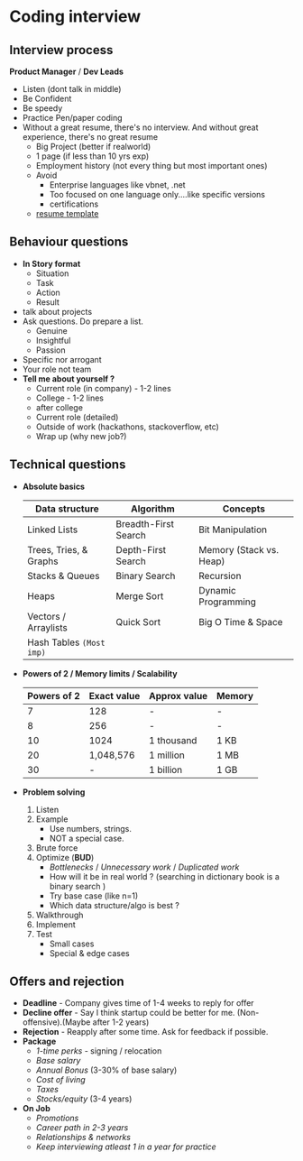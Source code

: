 # Coding interview

## Interview process

**Product Manager** / **Dev Leads**

- Listen (dont talk in middle)
- Be Confident
- Be speedy
- Practice Pen/paper coding
- Without a great resume, there's no interview. And without great experience, there's no great resume
  - Big Project (better if realworld)
  - 1 page (if less than 10 yrs exp)
  - Employment history (not every thing but most important ones)
  - Avoid
    - Enterprise languages like vbnet, .net
    - Too focused on one language only....like specific versions
    - certifications
  - [resume template](https://tiny.cc/pg-resume)

## Behaviour questions

- **In Story format**
  - Situation
  - Task
  - Action
  - Result
- talk about projects
- Ask questions. Do prepare a list.
  - Genuine
  - Insightful
  - Passion
- Specific nor arrogant
- Your role not team
- **Tell me about yourself ?**
  - Current role (in company) - 1-2 lines
  - College - 1-2 lines
  - after college
  - Current role (detailed)
  - Outside of work (hackathons, stackoverflow, etc)
  - Wrap up (why new job?)

## Technical questions

- **Absolute basics**

  | Data structure           | Algorithm            | Concepts                |
  | ------------------------ | -------------------- | ----------------------- |
  | Linked Lists             | Breadth-First Search | Bit Manipulation        |
  | Trees, Tries, & Graphs   | Depth-First Search   | Memory (Stack vs. Heap) |
  | Stacks & Queues          | Binary Search        | Recursion               |
  | Heaps                    | Merge Sort           | Dynamic Programming     |
  | Vectors / Arraylists     | Quick Sort           | Big O Time & Space      |
  | Hash Tables `(Most imp)` |                      |                         |

- **Powers of 2 / Memory limits / Scalability**

  | Powers of 2 | Exact value | Approx value | Memory |
  | ----------- | ----------- | ------------ | ------ |
  | 7           | 128         | -            | -      |
  | 8           | 256         | -            | -      |
  | 10          | 1024        | 1 thousand   | 1 KB   |
  | 20          | 1,048,576   | 1 million    | 1 MB   |
  | 30          | -           | 1 billion    | 1 GB   |

- **Problem solving**
  1. Listen
  2. Example
     - Use numbers, strings.
     - NOT a special case.
  3. Brute force
  4. Optimize (**BUD**)
     - _Bottlenecks_ / _Unnecessary work_ / _Duplicated work_
     - How will it be in real world ? (searching in dictionary book is a binary search )
     - Try base case (like n=1)
     - Which data structure/algo is best ?
       <!-- - What is Best conceivable runtime )BCR)? - minimum needed to run. Can't go any lower. -->
  5. Walkthrough
  6. Implement
  7. Test
     - Small cases
     - Special & edge cases

## Offers and rejection

- **Deadline** - Company gives time of 1-4 weeks to reply for offer
- **Decline offer** - Say I think startup could be better for me. (Non-offensive).(Maybe after 1-2 years)
- **Rejection** - Reapply after some time. Ask for feedback if possible.
- **Package**
  - _1-time perks_ - signing / relocation
  - _Base salary_
  - _Annual Bonus_ (3-30% of base salary)
  - _Cost of living_
  - _Taxes_
  - _Stocks/equity_ (3-4 years)
- **On Job**
  - _Promotions_
  - _Career path in 2-3 years_
  - _Relationships & networks_
  - _Keep interviewing atleast 1 in a year for practice_

